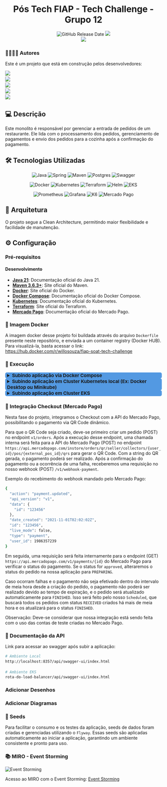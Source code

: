 <div align="center">

# Pós Tech FIAP - Tech Challenge - Grupo 12

![GitHub Release Date](https://img.shields.io/badge/Release%20Date-Outubro%202024-yellowgreen)
![](https://img.shields.io/badge/Status-Em%20Desenvolvimento-yellowgreen)
<br>
![](https://img.shields.io/badge/Version-%20v2.0.0-brightgreen)
</div>

### 👨‍💼👩‍💼‍ Autores

Este é um projeto que está em construção pelos desenvolvedores:

![](https://img.shields.io/badge/RM357321-Alexandre%20Miranda-blue)
<br>
![](https://img.shields.io/badge/RM357437-Diego%20Ceccon-blue)
<br>
![](https://img.shields.io/badge/RM357218-Jéssica%20Rodrigues%20-blue)
<br>
![](https://img.shields.io/badge/RM358002-Rodrigo%20Sartori-blue)
<br>
![](https://img.shields.io/badge/RM357991-Wilton%20Souza%20-blue)


## 💻 Descrição

Este monolito é responsável por gerenciar a entrada de pedidos de um restaurante. Ele lida com o processamento dos
pedidos, gerenciamento de pagamentos e envio dos pedidos para a cozinha após a confirmação do pagamento.

## 🛠 Tecnologias Utilizadas

<div align="center">

![Java](https://img.shields.io/badge/java_21-%23ED8B00.svg?style=for-the-badge&logo=openjdk&logoColor=white)
![Spring](https://img.shields.io/badge/spring_3-%236DB33F.svg?style=for-the-badge&logo=springboot&logoColor=white)
![Maven](https://img.shields.io/badge/Apache%20Maven-C71A36.svg?style=for-the-badge&logo=Apache-Maven&logoColor=white)
![Postgres](https://img.shields.io/badge/PostgreSQL-4169E1.svg?style=for-the-badge&logo=PostgreSQL&logoColor=white)
![Swagger](https://img.shields.io/badge/-Swagger-%23Clojure?style=for-the-badge&logo=swagger&logoColor=white)

![Docker](https://img.shields.io/badge/Docker-2496ED?style=for-the-badge&logo=docker&logoColor=white)
![Kubernetes](https://img.shields.io/badge/Kubernetes-3069DE?style=for-the-badge&logo=kubernetes&logoColor=white)
![Terraform](https://img.shields.io/badge/Terraform-7B42BC?style=for-the-badge&logo=terraform&logoColor=white)
![Helm](https://img.shields.io/badge/Helm-0F1689.svg?style=for-the-badge&logo=Helm&logoColor=white)
![EKS](https://img.shields.io/badge/Amazon%20EKS-FF9900.svg?style=for-the-badge&logo=Amazon-EKS&logoColor=white)

![Prometheus](https://img.shields.io/badge/Prometheus-E6522C.svg?style=for-the-badge&logo=Prometheus&logoColor=white)
![Grafana](https://img.shields.io/badge/Grafana-F46800.svg?style=for-the-badge&logo=Grafana&logoColor=white)
![K6](https://img.shields.io/badge/k6-7D64FF.svg?style=for-the-badge&logo=k6&logoColor=white)
![Mercado Pago](https://img.shields.io/badge/Mercado%20Pago-00B1EA.svg?style=for-the-badge&logo=Mercado-Pago&logoColor=white)

</div>

## 💫 Arquitetura

O projeto segue a Clean Architecture, permitindo maior flexibilidade e facilidade de manutenção.

## ⚙️ Configuração

### Pré-requisitos

#### Desenvolvimento

- **[Java 21](https://docs.oracle.com/en/java/javase/21/)**: Documentação oficial do Java 21.
- **[Maven 3.6.3+](https://maven.apache.org/)**: Site oficial do Maven.
- **[Docker](https://www.docker.com/)**: Site oficial do Docker.
- **[Docker Compose](https://docs.docker.com/compose/)**: Documentação oficial do Docker Compose.
- **[Kubernetes](https://kubernetes.io/pt-br/docs/home/)**: Documentação oficial do Kubernetes.
- **[Terraform](https://www.terraform.io/)**: Site oficial do Terraform.
- **[Mercado Pago](https://www.mercadopago.com.br/developers/pt/docs/qr-code/integration-configuration/qr-dynamic/integration)**: Documentação oficial do Mercado Pago.

### 🐳 Imagem Docker

A imagem docker desse projeto foi buildada através do arquivo `Dockerfile` presente neste repositório, e enviada a um
container registry (Docker HUB). Para visualizá-la, basta acessar o
link: https://hub.docker.com/r/willosouza/fiap-soat-tech-challenge

### 🚀 Execução

<details style="cursor: pointer;">
 <summary style="background-color: #086dd7b0; border-radius: 5px; font-size: 15px; padding-left: 6px; font-weight: bold;">Subindo aplicação via Docker Compose</summary>
<br>
Este projeto conta com um arquivo `docker-compose.yml` que pode ser utilizado para subir o container da aplicação e suas
respectivas dependências (banco de dados).

Para subir as aplicações, primeiro se faz necessária a existência de um arquivo `.env` na raiz do projeto, para que as
variáveis de ambiente sejam definidas. Esse projeto já conta com um arquivo versionado nesse repositório, para que a
definição das variáveis não precise ser feita. Abaixo segue a estrutura desse arquivo:

```sh
POSTGRES_URL=<url_do_banco_de_dados>
POSTGRES_DB=<nome_do_banco_de_dados>
POSTGRES_USERNAME=<usuário_do_banco_de_dados>
POSTGRES_PASSWORD=<senha_do_usuário_no_banco_de_dados>
```

Após se certificar que o arquivo `.env` existe e está definindo as variáveis citadas acima, basta executar o
comando `docker compose up` para iniciar o build da imagem da aplicação (Definida no arquivo `Dockerfile`) e realizar a
inicialização do container do banco de dados (Postgres) seguido pelo container da aplicação.

Caso tudo dê certo, as seguintes linhas de log devem ter sido exibidas no terminal cujo comando foi executado:

- Pull da imagem do postgres:

![Pull da imagem do Postgres](./assets/pull_postgress_image.png)

- Build da imagem da aplicação utilizando o conteúdo do Dockerfile:

![Build da aplicação via Dockerfile](./assets/build_app_docker_image.png)

- Criando volume e containers:

![Criando volumes e containers](./assets/creating_volume_and_containers.png)

- Container do postgres de pé e rodando com sucesso

![Container do postgres de pé](./assets/postgress_container_up.png)

- Container da aplicação de pé e rodando com sucesso

![Container da aplicação de pé](./assets/application_started.png)

Após todos esses passos, basta rodar o comando `docker container ls` para verificar quais containers estão sendo
executados. Caso tudo tenha corrido com sucesso, o comando deve ter o seguinte resultado:

![Listagem de containers em execução](./assets/docker_container_ls.png)

Por fim, o serviço estará disponível em `http://localhost:8357` com contextPath `/api`

Obs: Caso queira subir os containers no modo `detached`(Sem travar o terminal em que o comando for executado), basta
rodar o seguinte comando: `docker compose up -d`

![Docker compose detached mode](./assets/compose_detached_mode.png)
</details>

<details style="cursor: pointer;">
 <summary style="background-color: #086dd7b0; border-radius: 5px; font-size: 15px; padding-left: 6px; font-weight: bold;">Subindo aplicação em Cluster Kubernetes local (Ex: Docker Desktop ou Minikube)</summary>
 <br>

 Uma outra forma de subir a aplicação, é fazendo uso dos manifestos kubernetes presentes na pasta `/infra/k8s` e implantar os recursos em um cluster K8S local. Para realizar isso, basta seguir os passos a seguir:
  
  1. Certificar que o Cluster local esteja executando (Para o exemplo do minikube, basta rodar os comandos `minikube start` para inicializar o cluster e `minikube status` para verificar o status do cluster);
  ![minikube-start-status](./assets/minikube-start-status.png)
  
  2. Certificar que o Terraform esteja instalado executando o comando `terraform --version`;
  ![terraform-version](./assets/terraform-version.png)

  3. Entrar na pasta `infra/terraform`;
  4. Inicializar o Terraform no projeto `terraform init`;
  5. Verificar que o script do Terraform é valido rodando o comando `terraform validate`;
  6. Executar o comando `terraform plan -var-file="./inventories/minikube/terraform.tfvars"` para executar o planejamento da execução/implementação. No caso da execução em um cluster kubernetes do `Docker Desktop`, basta executar o comando `terraform plan`, sem adicionar o caminho para o arquivo de variáveis;
  7. Executar o comando `terraform apply  -var-file="./inventories/minikube/terraform.tfvars"` para criar a infra dentro do cluster;

  Para acessar a aplicação, será necessário acessar a rota através do IP Público do service do ingress. Esse passo é muda de acordo com o Cluster local que você estiver utilizando:
  Caso esteja utilizando Docker Desktop:
  1. Executar o comando `kubectl get svc -n ingress-nginx`;
  2. Verificar que o svc `nginx-ingress-ingress-nginx-controller` que é do tipo `LoadBalancer` está com o EXTERNAL-IP definido como `localhost`;
  ![docker-desktop-get-svc-ingress](./assets/docker-desktop-get-svc-ingress.png)
  3. Acessar a aplicação utilizando o localhost;
  ![open-api-docker-desktop-localhost](./assets/open-api-docker-desktop-localhost.png)

  Caso esteja utilizando MiniKube:
  1. Executar o comando `minikube tunnel`;
  ![minikube-tunnel](./assets/minikube-tunnel.png)
  2. Executar o comando `kubectl get svc -n ingress-nginx`;
  ![get-ingress-svc](./assets/get-ingress-svc.png)
  3. Verificar o IP Externo do service e acessar a aplicação utilizando o mesmo;
  ![open-api-minikube-ip](./assets/open-api-minikube-ip.png)

</details>

<details style="cursor: pointer;">
  <summary style="background-color: #086dd7b0; border-radius: 5px; font-size: 15px; padding-left: 6px; font-weight: bold;">Subindo aplicação em Cluster EKS</summary>
  <br>
  
  1. Certificar que o Terraform esteja instalado executando o comando `terraform --version`;
  ![terraform-version](./assets/terraform-version.png)
  2. Certificar que o `aws cli` está instalado e configurado com as credenciais da sua conta AWS;
  ![aws-cli-version](./assets/aws-cli-version.png)
  3. Acessar a pasta `infra/eks/cluster` que contém os arquivos que irão criar um Cluster EKS e Work Nodes na AWS;
  4. Inicializar o Terraform no projeto `terraform init`;
  5. Verificar que o script do Terraform é valido rodando o comando `terraform validate`;
  6. Executar o comando `terraform plan` para executar o planejamento da execução/implementação;
  7. Executar o comando `terraform apply` para criar a infra dentro do cluster;
  8. Após a execução do Terraform finalizar, verificar se o cluster e os nodes foram inicializados na AWS;
  ![eks-cluster](./assets/eks-cluster.png)
  9. Acessar a pasta `infra/eks/infra` que contém os arquivos que irão criar os Pods da aplicação e do Banco de Dados, os services e os recursos relacionados à monitoração na AWS;
  10. Inicializar o Terraform no projeto `terraform init`;
  11. Verificar que o script do Terraform é valido rodando o comando `terraform validate`;
  12. Executar o comando `terraform plan` para executar o planejamento da execução/implementação;
  13. Executar o comando `terraform apply` para criar a infra dentro do cluster;
  14. Após a execução do Terraform finalizar, verificar se os recursos foram criados corretamente na conta AWS;

  Para acessar a aplicação, basta acessar o serviço Load Balancer na AWS, copiar o DNS do load balancer que foi criado e acessar as rotas da aplicação utilizando o DNS gerado.
  ![load-balancer-dns](./assets/load-balancer-dns.png)
  ![open-api-load-balancer-dns](./assets/open-api-load-balancer-dns.png)

  Também é possível acessar os dashs do grafana utilizando a mesma dns do load balancer: `<load-balancer-dns>/grafana/login`
  ![grafana-load-balancer-dns](./assets/grafana-load-balancer-dns.png)

  As credenciais de acesso ao grafana são:

  username: `admin`
  password: `techchallenge`
</details>

### 🛒 Integração Checkout (Mercado Pago)

Nesta fase do projeto, integramos o Checkout com a API do Mercado Pago, possibilitando o pagamento via QR Code dinâmico.

Para que o QR Code seja criado, deve-se primeiro criar um pedido (POST) no endpoint `v1/orders`. Após a execução desse endpoint, uma chamada interna será feita para a API do Mercado Pago (POST) no endpoint `https://api.mercadopago.com/instore/orders/qr/seller/collectors/{user_id}/pos/{external_pos_id}/qrs` para gerar o QR Code. Com a string do QR gerada, o pagamento poderá ser realizado. Após a confirmação do pagamento ou a ocorrência de uma falha, receberemos uma requisição no nosso webhook (POST) `/v1/webhook-payment`. 

Exemplo do recebimento do webhook mandado pelo Mercado Pago: 
```bash
{
  "action": "payment.updated",
  "api_version": "v1",
  "data": {
    "id": "123456"
  },
  "date_created": "2021-11-01T02:02:02Z",
  "id": "123456",
  "live_mode": false,
  "type": "payment",
  "user_id": 1986357239
}
```
Em seguida, uma requisição será feita internamente para o endpoint (GET) `https://api.mercadopago.com/v1/payments/{id}` do Mercado Pago para verificar o status do pagamento. Se o status for `approved`, alteraremos o status do pedido na nossa aplicação para `PREPARING`.

Caso ocorram falhas e o pagamento não seja efetivado dentro do intervalo de meia hora desde a criação do pedido, o pagamento não poderá ser realizado devido ao tempo de expiração, e o pedido será atualizado automaticamente para `FINISHED`. Isso será feito pelo nosso `Scheduled`, que buscará todos os pedidos com status `RECEIVED` criados há mais de meia hora e os atualizará para o status `FINISHED`.

Observação: Deve-se considerar que nossa integração está sendo feita com o uso das contas de teste criadas no Mercado Pago.

### 📄 Documentação da API

Link para acessar ao swagger após subir a aplicação:

```bash
# Ambiente Local
http://localhost:8357/api/swagger-ui/index.html

# Ambiente EKS
rota-do-load-balancer/api/swagger-ui/index.html
```

### Adicionar Desenhos

### Adicionar Diagramas

### 🎲 Seeds

Para facilitar o consumo e os testes da aplicação, seeds de dados foram criadas e gerenciadas utilizando o `Flyway`. 
Essas seeds são aplicadas automaticamente ao iniciar a aplicação, garantindo um ambiente consistente e pronto para uso.

### 📚 MIRO - Event Storming

![Event Storming](./assets/event_storming.png)

Acesso ao MIRO com o Event Storming:
[Event Storming](https://miro.com/app/board/uXjVK1ekBDM=/)
